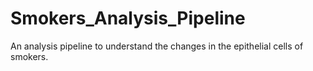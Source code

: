 # Smokers_Analysis_Pipeline
An analysis pipeline to understand the changes in the epithelial cells of smokers. 
